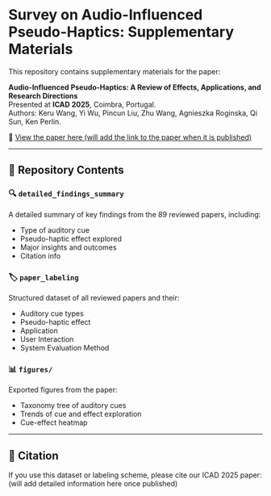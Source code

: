 # Survey on Audio-Influenced Pseudo-Haptics: Supplementary Materials

This repository contains supplementary materials for the paper:

**Audio-Influenced Pseudo-Haptics: A Review of Effects, Applications, and Research Directions**  
Presented at **ICAD 2025**, Coimbra, Portugal.  
Authors: Keru Wang, Yi Wu, Pincun Liu, Zhu Wang, Agnieszka Roginska, Qi Sun, Ken Perlin.

📄 [View the paper here (will add the link to the paper when it is published)]()

---

## 📁 Repository Contents

### 🔍 `detailed_findings_summary`
A detailed summary of key findings from the 89 reviewed papers, including:
- Type of auditory cue
- Pseudo-haptic effect explored
- Major insights and outcomes
- Citation info

### 🏷️ `paper_labeling`
Structured dataset of all reviewed papers and their:
- Auditory cue types
- Pseudo-haptic effect
- Application
- User Interaction
- System Evaluation Method

### 📊 `figures/`
Exported figures from the paper:
- Taxonomy tree of auditory cues
- Trends of cue and effect exploration
- Cue-effect heatmap

---

## 📌 Citation

If you use this dataset or labeling scheme, please cite our ICAD 2025 paper:
(will add detailed information here once published)
